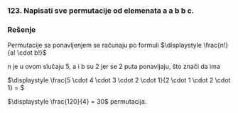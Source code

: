 ### 123. Napisati sve permutacije od elemenata a a b b c.

### Rešenje

Permutacije sa ponavljenjem se računaju po formuli $\displaystyle \frac{n!}{a! \cdot b!}$

n je u ovom slučaju 5, a i b su 2 jer se 2 puta ponavljaju, što znači da ima 

$\displaystyle \frac{5 \cdot 4  \cdot 3 \cdot 2 \cdot 1}{2 \cdot 1 \cdot 2 \cdot 1} = $

$\displaystyle \frac{120}{4} = 30$ permutacija.


